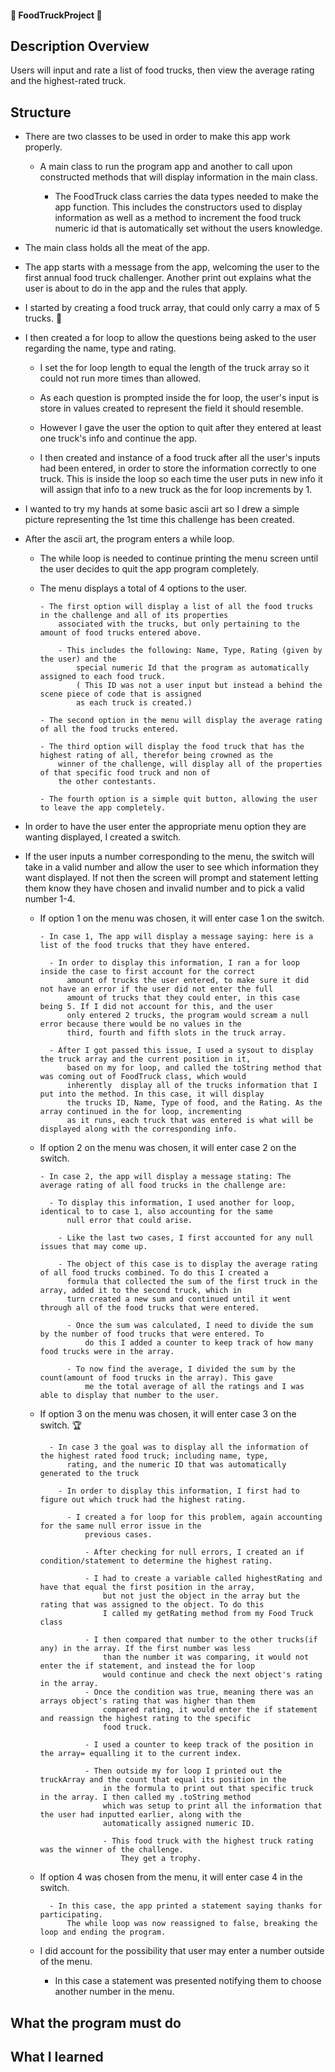 ####                         :truck:              **FoodTruckProject**                 :truck:                              ####



##                                              **Description Overview**                                                      ##


Users will input and rate a list of food trucks, then view the average rating and the highest-rated truck.


##                                                    **Structure**                                                           ##  

- There are two classes to be used in order to make this app work properly.

  - A main class to run the program app and another to call upon constructed methods that will display information in the
      main class.


      - The FoodTruck class carries the data types needed to make the app function. This includes the constructors used to
          display information as well as a method to increment the food truck numeric id that is automatically set without
          the users knowledge.


- The main class holds all the meat of the app.

- The app starts with a message from the app, welcoming the user to the first annual food truck challenger. Another print
    out explains what the user is about to do in the app and the rules that apply.


- I started by creating a food truck array, that could only carry a max of 5 trucks. :truck:

- I then created a for loop to allow the questions being asked to the user regarding the name, type and rating.

  - I set the for loop length to equal the length of the truck array so it could not run more times than allowed.

  - As each question is prompted inside the for loop, the user's input is store in values created to represent the field
      it should resemble.

  - However I gave the user the option to quit after they entered at least one truck's info and continue the app.

  -  I then created and instance of a food truck after all the user's inputs had been entered, in order to store the
      information correctly to one truck. This is inside the loop so each time the user puts in new info it will assign
      that info to a new truck as the for loop increments by 1.


- I wanted to try my hands at some basic ascii art so I drew a simple picture representing the 1st time this challenge has
    been created.

- After the ascii art, the program enters a while loop.

  - The while loop is needed to continue printing the menu screen until the user decides to quit the app program
      completely.

  - The menu displays a total of 4 options to the user.

        - The first option will display a list of all the food trucks in the challenge and all of its properties
            associated with the trucks, but only pertaining to the amount of food trucks entered above.

            - This includes the following: Name, Type, Rating (given by the user) and the
                special numeric Id that the program as automatically assigned to each food truck.
                ( This ID was not a user input but instead a behind the scene piece of code that is assigned
                as each truck is created.)

        - The second option in the menu will display the average rating of all the food trucks entered.

        - The third option will display the food truck that has the highest rating of all, therefor being crowned as the
            winner of the challenge, will display all of the properties of that specific food truck and non of
            the other contestants.

        - The fourth option is a simple quit button, allowing the user to leave the app completely.

- In order to have the user enter the appropriate menu option they are wanting displayed, I created a switch.

- If the user inputs a number corresponding to the menu, the switch will take in a valid number and allow the user to
    see which information they want displayed. If not then the screen will prompt and statement letting them know
    they have chosen and invalid number and to pick  a valid number 1-4.

  - If option 1 on the menu was chosen, it will enter case 1 on the switch.

        - In case 1, The app will display a message saying: here is a list of the food trucks that they have entered.

          - In order to display this information, I ran a for loop inside the case to first account for the correct
              amount of trucks the user entered, to make sure it did not have an error if the user did not enter the full
              amount of trucks that they could enter, in this case being 5. If I did not account for this, and the user
              only entered 2 trucks, the program would scream a null error because there would be no values in the
              third, fourth and fifth slots in the truck array.

          - After I got passed this issue, I used a sysout to display the truck array and the current position in it,
              based on my for loop, and called the toString method that was coming out of FoodTruck class, which would
              inherently  display all of the trucks information that I put into the method. In this case, it will display
              the trucks ID, Name, Type of food, and the Rating. As the array continued in the for loop, incrementing
              as it runs, each truck that was entered is what will be displayed along with the corresponding info.

  - If option 2 on the menu was chosen, it will enter case 2 on the switch.

        - In case 2, the app will display a message stating: The average rating of all food trucks in the challenge are:

          - To display this information, I used another for loop, identical to to case 1, also accounting for the same
              null error that could arise.

            - Like the last two cases, I first accounted for any null issues that may come up.

            - The object of this case is to display the average rating of all food trucks combined. To do this I created a
              formula that collected the sum of the first truck in the array, added it to the second truck, which in
              turn created a new sum and continued until it went through all of the food trucks that were entered.

              - Once the sum was calculated, I need to divide the sum by the number of food trucks that were entered. To
                  do this I added a counter to keep track of how many food trucks were in the array.

              - To now find the average, I divided the sum by the count(amount of food trucks in the array). This gave
                  me the total average of all the ratings and I was able to display that number to the user.

  - If option 3 on the menu was chosen, it will enter case 3 on the switch. :trophy:

          - In case 3 the goal was to display all the information of the highest rated food truck; including name, type,
              rating, and the numeric ID that was automatically generated to the truck

            - In order to display this information, I first had to figure out which truck had the highest rating.

              - I created a for loop for this problem, again accounting for the same null error issue in the
                  previous cases.

                  - After checking for null errors, I created an if condition/statement to determine the highest rating.

                  - I had to create a variable called highestRating and have that equal the first position in the array,
                      but not just the object in the array but the rating that was assigned to the object. To do this
                      I called my getRating method from my Food Truck class

                  - I then compared that number to the other trucks(if any) in the array. If the first number was less
                      than the number it was comparing, it would not enter the if statement, and instead the for loop
                      would continue and check the next object's rating in the array.
                  - Once the condition was true, meaning there was an arrays object's rating that was higher than them
                      compared rating, it would enter the if statement and reassign the highest rating to the specific
                      food truck.

                  - I used a counter to keep track of the position in the array= equalling it to the current index.

                  - Then outside my for loop I printed out the truckArray and the count that equal its position in the
                      in the formula to print out that specific truck in the array. I then called my .toString method
                      which was setup to print all the information that the user had inputted earlier, along with the
                      automatically assigned numeric ID.

                      - This food truck with the highest truck rating was the winner of the challenge.
                          They get a trophy.


  - If option 4 was chosen from the menu, it will enter case 4 in the switch.

          - In this case, the app printed a statement saying thanks for participating.
              The while loop was now reassigned to false, breaking the loop and ending the program.


  - I did account for the possibility that user may enter a number outside of the menu.

    - In this case a statement was presented notifying them to choose another number in the menu.








































## What the program must do ##



## What I learned ##
